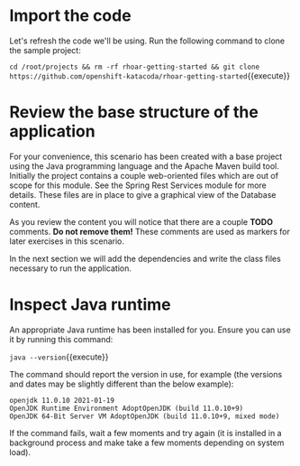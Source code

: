 # Import the code

Let's refresh the code we'll be using. Run the following command to clone the sample project:

`cd /root/projects && rm -rf rhoar-getting-started && git clone https://github.com/openshift-katacoda/rhoar-getting-started`{{execute}}

# Review the base structure of the application

For your convenience, this scenario has been created with a base project using the Java programming language and the Apache Maven build tool. Initially the project contains a couple web-oriented files which are out of scope for this module. See the Spring Rest Services module for more details. These files are in place to give a graphical view of the Database content. 

As you review the content you will notice that there are a couple **TODO** comments. **Do not remove them!** These comments are used as markers for later exercises in this scenario. 

In the next section we will add the dependencies and write the class files necessary to run the application.

# Inspect Java runtime

An appropriate Java runtime has been installed for you. Ensure you can use it by running this command:

`java --version`{{execute}}

The command should report the version in use, for example (the versions and dates may be slightly different than the below example):

```console
openjdk 11.0.10 2021-01-19
OpenJDK Runtime Environment AdoptOpenJDK (build 11.0.10+9)
OpenJDK 64-Bit Server VM AdoptOpenJDK (build 11.0.10+9, mixed mode)
```

If the command fails, wait a few moments and try again (it is installed in a background process and make take a few moments depending on system load).